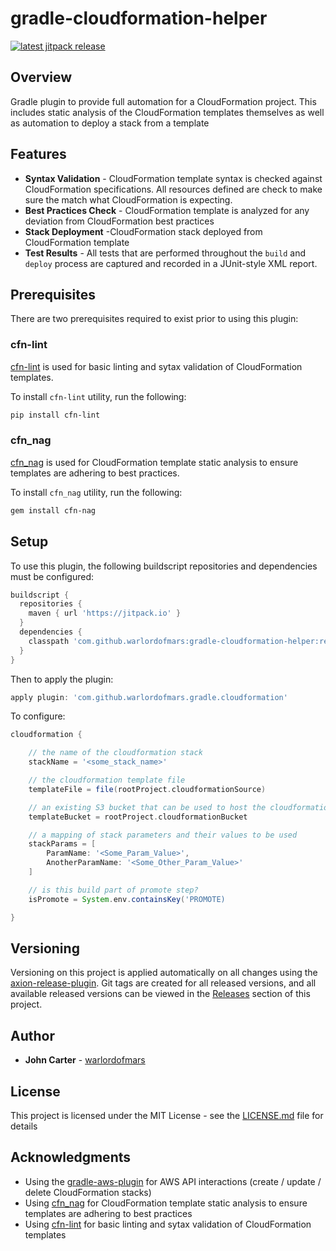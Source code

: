 # gradle-cloudformation-helper

[![latest jitpack release](https://jitpack.io/v/warlordofmars/gradle-cloudformation-helper.svg)](https://jitpack.io/#warlordofmars/gradle-cloudformation-helper)

## Overview

Gradle plugin to provide full automation for a CloudFormation project.  This includes static analysis of the CloudFormation templates themselves as well as automation to deploy a stack from a template

## Features

* **Syntax Validation** - CloudFormation template syntax is checked against CloudFormation specifications.  All resources defined are check to make sure the match what CloudFormation is expecting.
* **Best Practices Check** - CloudFormation template is analyzed for any deviation from CloudFormation best practices
* **Stack Deployment** -CloudFormation stack deployed from CloudFormation template
* **Test Results** - All tests that are performed throughout the `build` and `deploy` process are captured and recorded in a JUnit-style XML report.

## Prerequisites

There are two prerequisites required to exist prior to using this plugin:

### cfn-lint

[cfn-lint](https://github.com/awslabs/cfn-python-lint) is used for basic linting and sytax validation of CloudFormation templates.

To install `cfn-lint` utility, run the following:

```bash
pip install cfn-lint
```

### cfn_nag

[cfn_nag](https://github.com/stelligent/cfn_nag) is used for CloudFormation template static analysis to ensure templates are adhering to best practices.

To install `cfn_nag` utility, run the following:

```bash
gem install cfn-nag
```

## Setup

To use this plugin, the following buildscript repositories and dependencies must be configured:

```gradle
buildscript {
  repositories {
    maven { url 'https://jitpack.io' }
  }
  dependencies {
    classpath 'com.github.warlordofmars:gradle-cloudformation-helper:release-0.1.8'
  }
}
```

Then to apply the plugin:

```gradle
apply plugin: 'com.github.warlordofmars.gradle.cloudformation'
```

To configure:

```gradle
cloudformation {

    // the name of the cloudformation stack
    stackName = '<some_stack_name>'

    // the cloudformation template file
    templateFile = file(rootProject.cloudformationSource)

    // an existing S3 bucket that can be used to host the cloudformation template
    templateBucket = rootProject.cloudformationBucket

    // a mapping of stack parameters and their values to be used
    stackParams = [
        ParamName: '<Some_Param_Value>',
        AnotherParamName: '<Some_Other_Param_Value>'
    ]

    // is this build part of promote step?
    isPromote = System.env.containsKey('PROMOTE)

}
```

## Versioning

Versioning on this project is applied automatically on all changes using the [axion-release-plugin](https://github.com/allegro/axion-release-plugin).  Git tags are created for all released versions, and all available released versions can be viewed in the [Releases](https://github.com/warlordofmars/gradle-cloudformation-helper/releases) section of this project.

## Author

* **John Carter** - [warlordofmars](https://github.com/warlordofmars)

## License

This project is licensed under the MIT License - see the [LICENSE.md](LICENSE.md) file for details

## Acknowledgments

* Using the [gradle-aws-plugin](https://github.com/classmethod/gradle-aws-plugin) for AWS API interactions (create / update / delete CloudFormation stacks)
* Using [cfn_nag](https://github.com/stelligent/cfn_nag) for CloudFormation template static analysis to ensure templates are adhering to best practices
* Using [cfn-lint](https://github.com/awslabs/cfn-python-lint) for basic linting and sytax validation of CloudFormation templates

